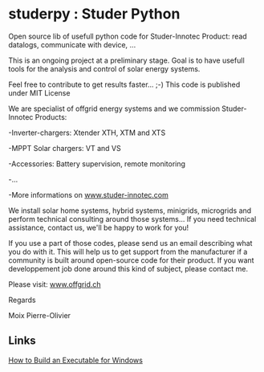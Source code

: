 # studerpy  : Studer Python

Open source lib of usefull python code for Studer-Innotec Product: read datalogs, communicate with device, ...

This is an ongoing project at a preliminary stage. Goal is to have usefull tools for the analysis and control of solar energy systems.

Feel free to contribute to get results faster... ;-)   This code is published under MIT License


We are specialist of offgrid energy systems and we commission Studer-Innotec Products:

-Inverter-chargers: Xtender XTH, XTM and XTS

-MPPT Solar chargers: VT and VS

-Accessories: Battery supervision, remote monitoring

-...

-More informations on www.studer-innotec.com


We install solar home systems, hybrid systems, minigrids, microgrids and perform technical consulting around those systems...
If you need technical assistance, contact us, we'll be happy to work for you!

If you use a part of those codes, please send us an email describing what you do with it. This will help us to get support from the manufacturer if a community is built around open-source code for their product. If you want developpement job done around this kind of subject, please contact me.

Please visit: www.offgrid.ch


Regards

Moix Pierre-Olivier

## Links

[How to Build an Executable for Windows](docs/how-to-build-a-windows-executable-with-pyinstaller.md)
